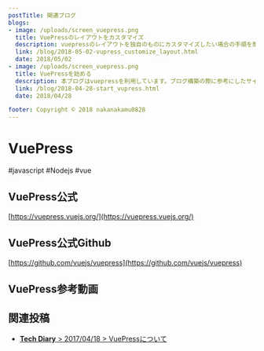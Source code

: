 ```yaml
---
postTitle: 関連ブログ
blogs:
- image: /uploads/screen_vuepress.png
  title: VuePressのレイアウトをカスタマイズ
  description: vuepressのレイアウトを独自のものにカスタマイズしたい場合の手順を簡単にまとめます
  link: /blog/2018-05-02-vupress_customize_layout.html
  date: 2018/05/02
- image: /uploads/screen_vuepress.png
  title: VuePressを始める
  description: 本ブログはvuepressを利用しています。ブログ構築の際に参考にしたサイトなど参考文献としてまとめます
  link: /blog/2018-04-28-start_vupress.html
  date: 2018/04/28

footer: Copyright © 2018 nakanakamu0828
---
```

# VuePress
#javascript #Nodejs #vue

## VuePress公式
[https://vuepress.vuejs.org/](https://vuepress.vuejs.org/)

## VuePress公式Github
[https://github.com/vuejs/vuepress](https://github.com/vuejs/vuepress)

## VuePress参考動画  

<YoutubeEmbed videoId="XoReHBlSXqI"></YoutubeEmbed>

## 関連投稿
* [<b>Tech Diary</b> &gt; 2017/04/18 &gt; VuePressについて](/diary/#vuepress%E3%81%AB%E3%81%A4%E3%81%84%E3%81%A6)

